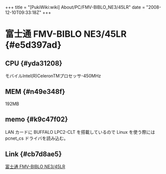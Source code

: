 +++
title = "[PukiWiki:wiki] About/PC/FMV-BIBLO_NE3/45LR"
date = "2008-12-10T09:33:18Z"
+++

# 富士通 FMV-BIBLO NE3/45LR {#e5d397ad}


## CPU  {#yda31208}
モバイルIntel(R)CeleronTMプロセッサ-450MHz

## MEM  {#n49e348f}
192MB

## memo  {#k9c47f02}
LAN カードに BUFFALO LPC2-CLT を搭載しているので Linux を使う際には pcnet_cs ドライバを読み込む。

## Link  {#cb7d8ae5}
[富士通 FMV-BIBLO NE3/45LR](http://www.fmworld.net/product/former/bi0002/index.html "富士通 FMV-BIBLO NE3/45LR")
